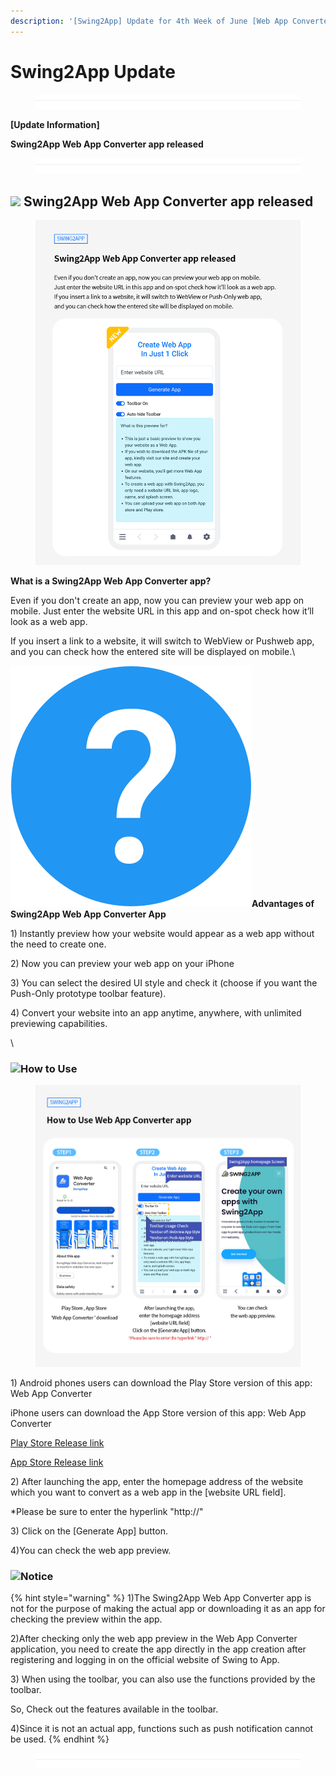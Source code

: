 ```yaml
---
description: '[Swing2App] Update for 4th Week of June [Web App Converter app released]'
---
```


# Swing2App Update

<figure><img src=".gitbook/assets/구분선.PNG" alt=""><figcaption></figcaption></figure>

**\[Update Information]**

**Swing2App Web App Converter app released**

<figure><img src=".gitbook/assets/구분선.PNG" alt=""><figcaption></figcaption></figure>

## ![](https://ncdn2.swing2app.co.kr/public/swing\_notice\_editor\_attach/10271686/20233303.png) **Swing2App Web App Converter app released**

<div align="left">

<figure><img src=".gitbook/assets/(EN)브라우저어플오픈.png" alt=""><figcaption></figcaption></figure>

</div>

**What is a Swing2App Web App Converter app?**

Even if you don't create an app, now you can preview your web app on mobile. Just enter the website URL in this app and on-spot check how it’ll look as a web app. &#x20;

If you insert a link to a website, it will switch to WebView or Pushweb app, and you can check how the entered site will be displayed on mobile.\




<img src=".gitbook/assets/question-386.png" alt="" data-size="line">**Advantages of Swing2App Web App Converter App**

1\) Instantly preview how your website would appear as a web app without the need to create one.

2\) Now you can preview your web app on your iPhone&#x20;

3\) You can select the desired UI style and check it (choose if you want the Push-Only prototype toolbar feature).

4\) Convert your website into an app anytime, anywhere, with unlimited previewing capabilities.

\


### &#x20;![](https://ncdn2.swing2app.co.kr/public/swing\_notice\_editor\_attach/10707653/20235803.png)**How to Use**

<figure><img src=".gitbook/assets/(EN)브라우저앱이용방법.png" alt=""><figcaption></figcaption></figure>

1\) Android phones users can download the Play Store version of this app: Web App Converter&#x20;

iPhone users can download the App Store version of this app: Web App Converter

[Play Store Release link](https://play.google.com/store/apps/details?id=com.hustay.swing.db3eca85393934fb9af1d049bcd410d70)

[App Store Release link](https://apps.apple.com/us/app/%EC%8A%A4%EC%9C%99%ED%88%AC%EC%95%B1-%EB%B8%8C%EB%9D%BC%EC%9A%B0%EC%A0%80/id6450099622?platform=iphone)

2\) After launching the app, enter the homepage address of the website which you want to convert as a web app in the \[website URL field].

\*Please be sure to enter the hyperlink "http://"

3\) Click on the \[Generate App] button.&#x20;

4\)You can check the web app preview.



### ![](.gitbook/assets/warning-\(2\).png)**Notice**

{% hint style="warning" %}
1\)The Swing2App Web App Converter app is not for the purpose of making the actual app or downloading it as an app for checking the preview within the app.

2\)After checking only the web app preview in the Web App Converter application, you need to create the app directly in the app creation after registering and logging in on the official website of Swing to App.&#x20;

3\) When using the toolbar, you can also use the functions provided by the toolbar.

So, Check out the features available in the toolbar.&#x20;

4\)Since it is not an actual app, functions such as push notification cannot be used.
{% endhint %}

<figure><img src=".gitbook/assets/구분선 (1).PNG" alt=""><figcaption></figcaption></figure>

